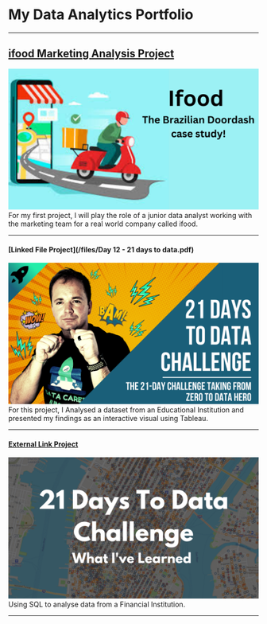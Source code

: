 # My Data Analytics Portfolio

---

## [ifood Marketing Analysis Project]([/ifood_marketing_analysis.md])
<img src="images/Ifood%20The%20Brazilian%20Doordash%20case%20study!.png?raw=true"/>
For my first project, I will play the role of a junior data analyst working with the marketing team for a real world company called ifood.


---
#### [Linked File Project](/files/Day 12 - 21 days to data.pdf)
<img src="images/21 Days To Data Challenge.png?raw=true"/>
For this project, I Analysed a dataset from an Educational Institution and presented my findings as an interactive visual using Tableau. 

---
#### [External Link Project](https://www.linkedin.com/pulse/what-i-learned-21-days-data-avery-smith)
[<img src="images/21 Days To Data Challenge What I've Learned Cover.png?raw=true"/>](https://www.linkedin.com/pulse/what-i-learned-21-days-data-avery-smith)
Using SQL to analyse data from a Financial Institution. 

---




